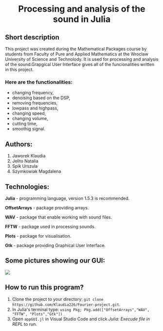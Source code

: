  # <center> Processing and analysis of the sound in Julia </center>

 ## Short description

 This project was created during the Mathematical Packages course by students from Faculty of Pure and Applied Mathematics at the Wroclaw University of Science and Technolody. 
 It is used for processing and analysis of the sound.Grapgical User Interface gives all of the funcionalities written in this project.

 ### Here are the functionalities:
 * changing frequency,
 * denoising based on the DSP,
 * removing frequencies,
 * lowpass and highpass,
 * changing speed,
 * changing volume,
 * cutting time,
 * smoothig signal. 


## Authors:
1. Jaworek Klaudia
2. Jelito Natalia
3. Spik Urszula
4. Szymkowiak Magdalena

## Technologies:
**Julia** - programming language, version 1.5.3 is recommended.

**OffsetArrays** - package providing arrays.

**WAV** - package that enable working with sound files.

**FFTW** - package used in processing sounds.

**Plots** - package for visualisation.

**Gtk** - package providing Graphical User Interface.


## Some pictures showing our GUI:
![](/.png)



## How to run this program?
1. Clone the project to your directory: `git clone https://github.com/Klaudia226/Fourier-project.git`.
2. In Julia's terminal type:
   `using Pkg; Pkg.add(["OffsetArrays","WAV", "FFTW", "Plots","Gtk"])`
3. Open `appGUI.jl` in Visual Studio Code and click *Julia: Execude file in REPL* to run.